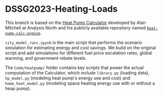 # DSSG2023-Heating-Loads

This branch is based on the [Heat Pump Calculator](https://heatpump.cf/) developed by Alan Mitchell at Analysis North and his publicly available repository named [`heat-pump-calc-engine`](https://github.com/alanmitchell/heat-pump-calc-engine). 

`city_model_runs.ipynb` is the main script that performs the scenario simulation for estimating energy and cost savings. We build on the original script and add simulations for different fuel price escalation rates, global warming, and government rebate levels. 

The `Code/heatpump/` folder contains key scripts that power the actual computation of the Calculator, which include `library.py` (loading data), `hp_model.py` (modeling heat pump's energy use and cost) and `home_heat_model.py` (modeling space heating energy use with or without a heap pump).  




